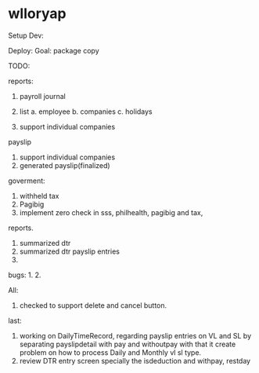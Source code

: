 wlloryap
========
Setup Dev:

Deploy:
Goal: package
copy

TODO:

reports:
1. payroll journal

2. list
    a. employee
	b. companies
	c. holidays
3. support individual companies
	
payslip
1. support individual companies
2. generated payslip(finalized)

goverment:
1. withheld tax 
2. Pagibig
3. implement zero check in sss, philhealth, pagibig and tax,

reports.
1. summarized dtr
2. summarized dtr payslip entries
3. 

bugs:
1.
2. 

All:
1. checked to support delete and cancel button.


last:
1. working on DailyTimeRecord, regarding payslip entries on VL and SL  by separating payslipdetail with pay and withoutpay
with that it create problem on how to process Daily and Monthly vl sl type.
2. review DTR entry screen specially  the isdeduction and withpay, restday